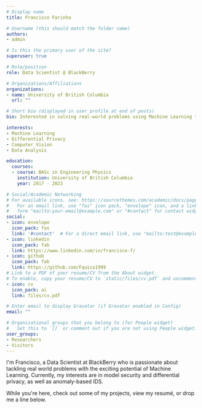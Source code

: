 ```yaml
---
# Display name
title: Francisco Farinha

# Username (this should match the folder name)
authors:
- admin

# Is this the primary user of the site?
superuser: true

# Role/position
role: Data Scientist @ BlackBerry

# Organizations/Affiliations
organizations:
- name: University of British Columbia
  url: ""

# Short bio (displayed in user profile at end of posts)
bio: Interested in solving real-world problems using Machine Learning techniques.

interests:
- Machine Learning
- Differential Privacy
- Computer Vision
- Data Analysis

education:
  courses:
  - course: BASc in Engineering Physics
    institution: University of British Columbia
    year: 2017 - 2023

# Social/Academic Networking
# For available icons, see: https://sourcethemes.com/academic/docs/page-builder/#icons
#   For an email link, use "fas" icon pack, "envelope" icon, and a link in the
#   form "mailto:your-email@example.com" or "#contact" for contact widget.
social:
- icon: envelope
  icon_pack: fas
  link: '#contact'  # For a direct email link, use "mailto:test@example.org".
- icon: linkedin
  icon_pack: fab
  link: https://www.linkedin.com/in/francisco-f/
- icon: github
  icon_pack: fab
  link: https://github.com/Fquico1999
# Link to a PDF of your resume/CV from the About widget.
# To enable, copy your resume/CV to `static/files/cv.pdf` and uncomment the lines below.
- icon: cv
  icon_pack: ai
  link: files/cv.pdf

# Enter email to display Gravatar (if Gravatar enabled in Config)
email: ""

# Organizational groups that you belong to (for People widget)
#   Set this to `[]` or comment out if you are not using People widget.
user_groups:
- Researchers
- Visitors
---
```


I'm Francisco, a Data Scientist at BlackBerry who is passionate about tackling real world problems with the exciting potential of Machine Learning. Currently, my interests are in model security and differential privacy, as well as anomaly-based IDS.

While you're here, check out some of my projects, view my resumé, or drop me a line below.
